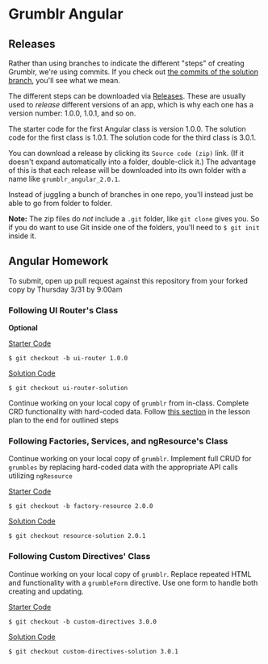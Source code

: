 # Grumblr Angular

## Releases

Rather than using branches to indicate the different "steps" of creating Grumblr, we're using commits. If you check out [the commits of the solution branch](https://github.com/ga-wdi-exercises/grumblr_angular/commits/solution), you'll see what we mean.

The different steps can be downloaded via [Releases](https://github.com/ga-wdi-exercises/grumblr_angular/releases). These are usually used to *release* different versions of an app, which is why each one has a version number: 1.0.0, 1.0.1, and so on.

The starter code for the first Angular class is version 1.0.0. The solution code for the first class is 1.0.1. The solution code for the third class is 3.0.1.

You can download a release by clicking its `Source code (zip)` link. (If it doesn't expand automatically into a folder, double-click it.) The advantage of this is that each release will be downloaded into its own folder with a name like `grumblr_angular_2.0.1`.

Instead of juggling a bunch of branches in one repo, you'll instead just be able to go from folder to folder.

**Note:** The zip files do *not* include a `.git` folder, like `git clone` gives you. So if you do want to use Git inside one of the folders, you'll need to `$ git init` inside it.

## Angular Homework

To submit, open up pull request against this repository from your forked copy by Thursday 3/31 by 9:00am

### Following UI Router's Class

**Optional**

[Starter Code](https://github.com/ga-wdi-exercises/grumblr_angular/releases/tag/1.0.0)

    $ git checkout -b ui-router 1.0.0

[Solution Code](https://github.com/ga-wdi-exercises/grumblr_angular/releases/tag/1.0.1)

    $ git checkout ui-router-solution

Continue working on your local copy of `grumblr` from in-class. Complete
CRD functionality with hard-coded data. Follow [this section](https://github.com/ga-wdi-lessons/angular-routing#you-do-show-page) in the lesson plan to the end for outlined steps

### Following Factories, Services, and ngResource's Class

Continue working on your local copy of `grumblr`. Implement full CRUD for `grumbles` by replacing hard-coded data with the appropriate API calls utilizing `ngResource`

[Starter Code](https://github.com/ga-wdi-exercises/grumblr_angular/releases/tag/2.0.0)

    $ git checkout -b factory-resource 2.0.0

[Solution Code](https://github.com/ga-wdi-exercises/grumblr_angular/releases/tag/2.0.1)

    $ git checkout resource-solution 2.0.1

### Following Custom Directives' Class

Continue working on your local copy of `grumblr`. Replace repeated HTML and functionality with a `grumbleForm` directive. Use one form to handle both creating and updating.

[Starter Code](https://github.com/ga-wdi-exercises/grumblr_angular/releases/tag/3.0.0)

    $ git checkout -b custom-directives 3.0.0

[Solution Code](https://github.com/ga-wdi-exercises/grumblr_angular/releases/tag/3.0.1)

    $ git checkout custom-directives-solution 3.0.1
